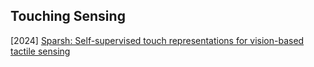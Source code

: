 ## Touching Sensing

[2024] [Sparsh: Self-supervised touch representations for vision-based tactile sensing](https://arxiv.org/abs/2410.24090)